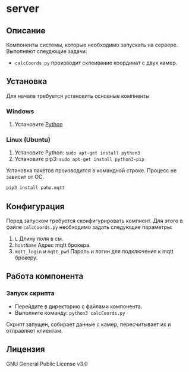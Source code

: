 # server
## Описание
Компоненты системы, которые необходимо запускать на сервере.
Выполняют слеудющие задачи:
- `calcCoords.py` производит склеивание координат с двух камер.

## Установка
Для начала требуется установить основные компненты
### Windows
1. Установите [Python]  

### Linux (Ubuntu)
1. Установите Python: `sudo apt-get install python3`
2. Установите pip3: `sudo apt-get install python3-pip`

Установка пакетов производится в командной строке. 
Процесс не зависит от ОС.
```sh
pip3 install paho.mqtt
```


## Конфигурация
Перед запуском требуется сконфигурировать компнент.
Для этого в файле `calcCoords.py` необходимо задать следующие параметры:
1. `L` Длину поля в см.
2. `hostName` Адрес mqtt брокера.
3. `mqtt_login` и `mqtt_pwd` Пароль и логин для подключения к mqtt брокеру.

## Работа компонента

### Запуск скрипта
- Перейдите в директорию с файлами компонента.
- Выполните команду: `python3 calcCoords.py`

Скрипт запущен, собирает данные с камер, пересчитывает их и отправляет клиентам.  


## Лицензия

GNU General Public License v3.0

[//]: # 
   [Python]: <https://www.python.org/downloads/>
